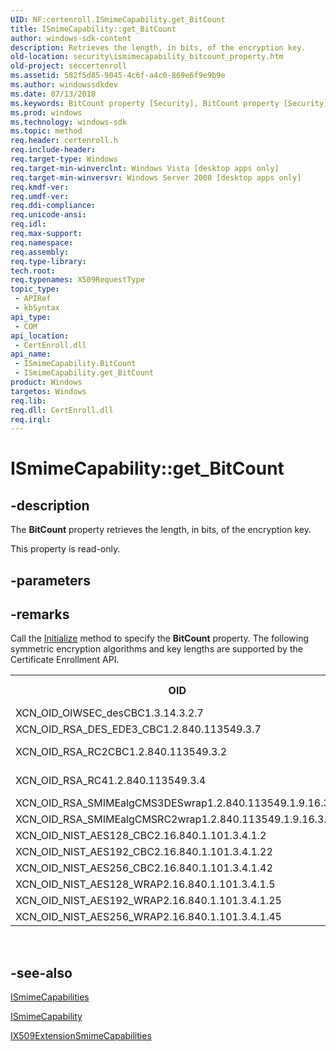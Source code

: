 ```yaml
---
UID: NF:certenroll.ISmimeCapability.get_BitCount
title: ISmimeCapability::get_BitCount
author: windows-sdk-content
description: Retrieves the length, in bits, of the encryption key.
old-location: security\ismimecapability_bitcount_property.htm
old-project: seccertenroll
ms.assetid: 582f5d85-9045-4c6f-a4c0-869e6f9e9b9e
ms.author: windowssdkdev
ms.date: 07/13/2018
ms.keywords: BitCount property [Security], BitCount property [Security],ISmimeCapability interface, ISmimeCapability interface [Security],BitCount property, ISmimeCapability.BitCount, ISmimeCapability.get_BitCount, ISmimeCapability::BitCount, ISmimeCapability::get_BitCount, certenroll/ISmimeCapability::BitCount, certenroll/ISmimeCapability::get_BitCount, get_BitCount, security.ismimecapability_bitcount_property
ms.prod: windows
ms.technology: windows-sdk
ms.topic: method
req.header: certenroll.h
req.include-header: 
req.target-type: Windows
req.target-min-winverclnt: Windows Vista [desktop apps only]
req.target-min-winversvr: Windows Server 2008 [desktop apps only]
req.kmdf-ver: 
req.umdf-ver: 
req.ddi-compliance: 
req.unicode-ansi: 
req.idl: 
req.max-support: 
req.namespace: 
req.assembly: 
req.type-library: 
tech.root: 
req.typenames: X509RequestType
topic_type:
 - APIRef
 - kbSyntax
api_type:
 - COM
api_location:
 - CertEnroll.dll
api_name:
 - ISmimeCapability.BitCount
 - ISmimeCapability.get_BitCount
product: Windows
targetos: Windows
req.lib: 
req.dll: CertEnroll.dll
req.irql: 
---
```


# ISmimeCapability::get_BitCount


## -description


The <b>BitCount</b> property retrieves the length, in bits, of the encryption key.

This property is read-only.


## -parameters


## -remarks



Call the <a href="https://msdn.microsoft.com/library/windows/hardware/ff550945">Initialize</a> method to specify the <b>BitCount</b> property. The following symmetric encryption algorithms and key lengths are supported by the Certificate Enrollment API.<table>
<tr>
<th>OID</th>
<th>Key Length</th>
</tr>
<tr>
<td>XCN_OID_OIWSEC_desCBC1.3.14.3.2.7

</td>
<td>56</td>
</tr>
<tr>
<td>XCN_OID_RSA_DES_EDE3_CBC1.2.840.113549.3.7

</td>
<td>168</td>
</tr>
<tr>
<td>XCN_OID_RSA_RC2CBC1.2.840.113549.3.2

</td>
<td>40 to 128</td>
</tr>
<tr>
<td>XCN_OID_RSA_RC41.2.840.113549.3.4

</td>
<td>40 to 128</td>
</tr>
<tr>
<td>XCN_OID_RSA_SMIMEalgCMS3DESwrap1.2.840.113549.1.9.16.3.6

</td>
<td>168</td>
</tr>
<tr>
<td>XCN_OID_RSA_SMIMEalgCMSRC2wrap1.2.840.113549.1.9.16.3.7

</td>
<td>128</td>
</tr>
<tr>
<td>XCN_OID_NIST_AES128_CBC2.16.840.1.101.3.4.1.2

</td>
<td>128</td>
</tr>
<tr>
<td>XCN_OID_NIST_AES192_CBC2.16.840.1.101.3.4.1.22

</td>
<td>192</td>
</tr>
<tr>
<td>XCN_OID_NIST_AES256_CBC2.16.840.1.101.3.4.1.42

</td>
<td>256</td>
</tr>
<tr>
<td>XCN_OID_NIST_AES128_WRAP2.16.840.1.101.3.4.1.5

</td>
<td>128</td>
</tr>
<tr>
<td>XCN_OID_NIST_AES192_WRAP2.16.840.1.101.3.4.1.25

</td>
<td>192</td>
</tr>
<tr>
<td>XCN_OID_NIST_AES256_WRAP2.16.840.1.101.3.4.1.45

</td>
<td>256</td>
</tr>
</table>
 






## -see-also




<a href="https://msdn.microsoft.com/f9750b68-9d35-4594-96fc-2fbd54a87dcc">ISmimeCapabilities</a>



<a href="https://msdn.microsoft.com/3cfbb16f-88fa-41f1-b719-cd5e8ad636cc">ISmimeCapability</a>



<a href="https://msdn.microsoft.com/06dca62d-282b-4bdd-bc8d-4d2e6eb226b5">IX509ExtensionSmimeCapabilities</a>
 

 

